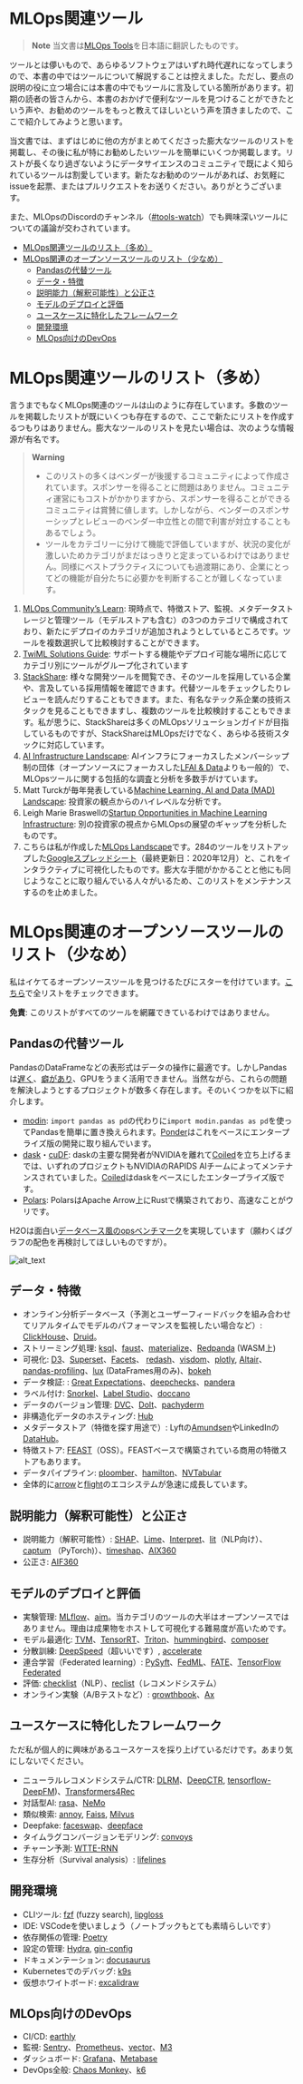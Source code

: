 # MLOps関連ツール

> **Note**
> 当文書は[MLOps Tools](https://github.com/chiphuyen/dmls-book/blob/main/mlops-tools.md)を日本語に翻訳したものです。

ツールとは儚いもので、あらゆるソフトウェアはいずれ時代遅れになってしまうので、本書の中ではツールについて解説することは控えました。ただし、要点の説明の役に立つ場合には本書の中でもツールに言及している箇所があります。初期の読者の皆さんから、本書のおかげで便利なツールを見つけることができたという声や、お勧めのツールをもっと教えてほしいという声を頂きましたので、ここで紹介してみようと思います。

当文書では、まずはじめに他の方がまとめてくださった膨大なツールのリストを掲載し、その後に私が特にお勧めしたいツールを簡単にいくつか掲載します。リストが長くなり過ぎないようにデータサイエンスのコミュニティで既によく知られているツールは割愛しています。新たなお勧めのツールがあれば、お気軽にissueを起票、またはプルリクエストをお送りください。ありがとうございます。

また、MLOpsのDiscordのチャンネル（[#tools-watch](https://discord.gg/Mw77HPrgjF)）でも興味深いツールについての議論が交わされています。

* [MLOps関連ツールのリスト（多め）](#MLOps関連ツールのリスト（多め）)
* [MLOps関連のオープンソースツールのリスト（少なめ）](#MLOps関連のオープンソースツールのリスト（少なめ）)
    * [Pandasの代替ツール](#Pandasの代替ツール)
    * [データ・特徴](#データ・特徴)
    * [説明能力（解釈可能性）と公正さ](#説明能力（解釈可能性）と公正さ)
    * [モデルのデプロイと評価](#モデルのデプロイと評価)
    * [ユースケースに特化したフレームワーク](#ユースケースに特化したフレームワーク)
    * [開発環境](#開発環境)
    * [MLOps向けのDevOps](#MLOps向けのDevOps)

# MLOps関連ツールのリスト（多め）

言うまでもなくMLOps関連のツールは山のように存在しています。多数のツールを掲載したリストが既にいくつも存在するので、ここで新たにリストを作成するつもりはありません。膨大なツールのリストを見たい場合は、次のような情報源が有名です。

> **Warning**
> * このリストの多くはベンダーが後援するコミュニティによって作成されています。スポンサーを得ることに問題はありません。コミュニティ運営にもコストがかかりますから、スポンサーを得ることができるコミュニティは賞賛に値します。しかしながら、ベンダーのスポンサーシップとレビューのベンダー中立性との間で利害が対立することもあるでしょう。
> * ツールをカテゴリーに分けて機能で評価していますが、状況の変化が激しいためカテゴリがまだはっきりと定まっているわけではありません。同様にベストプラクティスについても過渡期にあり、企業にとってどの機能が自分たちに必要かを判断することが難しくなっています。

1. [MLOps Community’s Learn](https://mlops.community/learn/): 現時点で、特徴ストア、監視、メタデータストレージと管理ツール（モデルストアも含む）の3つのカテゴリで構成されており、新たにデプロイのカテゴリが追加されようとしているところです。ツールを複数選択して比較検討することができます。
2. [TwiML Solutions Guide](https://twimlai.com/solutions/): サポートする機能やデプロイ可能な場所に応じてカテゴリ別にツールがグループ化されています
3. [StackShare](https://stackshare.io/): 様々な開発ツールを閲覧でき、そのツールを採用している企業や、言及している採用情報を確認できます。代替ツールをチェックしたりレビューを読んだりすることもできます。また、有名なテック系企業の技術スタックを見ることもできますし、複数のツールを比較検討することもできます。私が思うに、StackShareは多くのMLOpsソリューションガイドが目指しているものですが、StackShareはMLOpsだけでなく、あらゆる技術スタックに対応しています。
4. [AI Infrastructure Landscape](https://ai-infrastructure.org/ai-infrastructure-landscape/): AIインフラにフォーカスしたメンバーシップ制の団体（オープンソースにフォーカスした[LFAI & Data](https://lfaidata.foundation/)よりも一般的）で、MLOpsツールに関する包括的な調査と分析を多数手がけています。
5. Matt Turckが毎年発表している[Machine Learning, AI and Data (MAD) Landscape](https://mattturck.com/data2021/): 投資家の観点からのハイレベルな分析です。
6. Leigh Marie Braswellの[Startup Opportunities in Machine Learning Infrastructure](https://leighmariebraswell.substack.com/p/startup-opportunities-in-machine): 別の投資家の視点からMLOpsの展望のギャップを分析したものです。
7. こちらは私が作成した[MLOps Landscape](https://huyenchip.com/2020/12/30/mlops-v2.html)です。284のツールをリストアップした[Googleスプレッドシート](https://docs.google.com/spreadsheets/d/1i8BzE4puGQ3dmQueu4LQCcwaqrulgK1Vb-xeFwhy6gY/edit#gid=0)（最終更新日：2020年12月）と、これをインタラクティブに可視化したものです。膨大な手間がかかることと他にも同じようなことに取り組んでいる人々がいるため、このリストをメンテナンスするのを止めました。

# MLOps関連のオープンソースツールのリスト（少なめ）

私はイケてるオープンソースツールを見つけるたびにスターを付けています。[こちら](https://github.com/chiphuyen?tab=stars)で全リストをチェックできます。

**免責**: このリストがすべてのツールを網羅できているわけではありません。

## Pandasの代替ツール

PandasのDataFrameなどの表形式はデータの操作に最適です。しかしPandasは[遅く](https://stackoverflow.com/search?q=%5Bpandas%5D+slow)、[癖があり](https://github.com/chiphuyen/just-pandas-things)、GPUをうまく活用できません。当然ながら、これらの問題を解決しようとするプロジェクトが数多く存在します。そのいくつかを以下に紹介します。

* [modin](https://github.com/modin-project/modin): `import pandas as pd`の代わりに`import modin.pandas as pd`を使ってPandasを簡単に置き換えられます。[Ponder](https://ponder.io/)はこれをベースにエンタープライズ版の開発に取り組んでいます。
* [dask](https://github.com/dask/dask)・[cuDF](https://github.com/rapidsai/cudf): daskの主要な開発者がNVIDIAを離れて[Coiled](https://coiled.io/)を立ち上げるまでは、いずれのプロジェクトもNVIDIAのRAPIDS AIチームによってメンテナンスされていました。[Coiled](https://coiled.io/)はdaskをベースにしたエンタープライズ版です。
* [Polars](https://github.com/pola-rs/polars/): PolarsはApache Arrow上にRustで構築されており、高速なことがウリです。

H2Oは面白い[データベース風のopsベンチマーク](https://h2oai.github.io/db-benchmark/)を実現しています（願わくばグラフの配色を再検討してほしいものですが）。

![alt_text](assets/h2o.png "H2Oベンチマーク")

## データ・特徴

* オンライン分析データベース（予測とユーザーフィードバックを組み合わせてリアルタイムでモデルのパフォーマンスを監視したい場合など）: [ClickHouse](https://github.com/ClickHouse/ClickHouse)、[Druid](https://github.com/apache/druid)。
* ストリーミング処理: [ksql](https://github.com/confluentinc/ksql)、[faust](https://github.com/robinhood/faust)、[materialize](https://github.com/MaterializeInc/materialize)、[Redpanda](https://github.com/redpanda-data/redpanda) (WASM上)
* 可視化: [D3](https://github.com/d3/d3)、[Superset](https://github.com/apache/superset)、[Facets](https://github.com/PAIR-code/facets)、 [redash](https://github.com/getredash/redash)、[visdom](https://github.com/fossasia/visdom)、[plotly](https://github.com/plotly/plotly.py), [Altair](https://github.com/altair-viz/altair)、[pandas-profiling](https://github.com/ydataai/pandas-profiling)、[lux](https://github.com/lux-org/lux) (DataFrames用のみ)、[bokeh](https://github.com/bokeh/bokeh)
* データ検証: : [Great Expectations](https://github.com/great-expectations/great_expectations)、[deepchecks](https://github.com/deepchecks/deepchecks)、[pandera](https://github.com/pandera-dev/pandera)
* ラベル付け: [Snorkel](https://github.com/snorkel-team/snorkel)、[Label Studio](https://github.com/heartexlabs/label-studio)、[doccano](https://github.com/doccano/doccano)
* データのバージョン管理: [DVC](https://github.com/iterative/dvc)、[Dolt](https://github.com/dolthub/dolt)、[pachyderm](https://github.com/pachyderm/pachyderm)
* 非構造化データのホスティング: [Hub](https://github.com/activeloopai/Hub)
* メタデータストア（特徴を探す用途で）: Lyftの[Amundsen](https://github.com/amundsen-io/amundsen)やLinkedInの[DataHub](https://github.com/datahub-project/datahub)。
* 特徴ストア: [FEAST](https://github.com/feast-dev/feast)（OSS）。FEASTベースで構築されている商用の特徴ストアもあります。
* データパイプライン: [ploomber](https://github.com/ploomber/ploomber)、[hamilton](https://github.com/stitchfix/hamilton)、[NVTabular](https://github.com/NVIDIA-Merlin/NVTabular)
* 全体的に[arrow](https://github.com/apache/arrow)と[flight](https://arrow.apache.org/blog/2019/10/13/introducing-arrow-flight/)のエコシステムが急速に成長しています。

## 説明能力（解釈可能性）と公正さ

* 説明能力（解釈可能性）: [SHAP](https://github.com/slundberg/shap)、[Lime](https://github.com/marcotcr/lime)、[Interpret](https://github.com/interpretml/interpret)、[lit](https://github.com/PAIR-code/lit)（NLP向け）、[captum](https://github.com/pytorch/captum) （PyTorch)）、[timeshap](https://github.com/feedzai/timeshap)、[AIX360](https://github.com/Trusted-AI/AIX360)
* 公正さ: [AIF360](https://github.com/Trusted-AI/AIF360)

## モデルのデプロイと評価

* 実験管理: [MLflow](https://github.com/mlflow/mlflow)、[aim](https://github.com/aimhubio/aim)。当カテゴリのツールの大半はオープンソースではありません。理由は成果物をホストして可視化する難易度が高いためです。
* モデル最適化: [TVM](https://github.com/apache/tvm)、[TensorRT](https://developer.nvidia.com/tensorrt)、[Triton](https://github.com/openai/triton)、[hummingbird](https://github.com/microsoft/hummingbird)、[composer](https://github.com/mosaicml/composer)
* 分散訓練: [DeepSpeed](https://github.com/microsoft/DeepSpeed)（超いいです）, [accelerate](https://github.com/huggingface/accelerate)
* 連合学習（Federated learning）: [PySyft](https://github.com/OpenMined/PySyft)、[FedML](https://github.com/FedML-AI/FedML)、[FATE](https://github.com/FederatedAI/FATE)、[TensorFlow Federated](https://www.tensorflow.org/federated)
* 評価: [checklist](https://github.com/marcotcr/checklist)（NLP）、[reclist](https://github.com/jacopotagliabue/reclist)（レコメンドシステム）
* オンライン実験（A/Bテストなど）: [growthbook](https://github.com/growthbook/growthbook)、[Ax](https://github.com/facebook/Ax)


## ユースケースに特化したフレームワーク

ただ私が個人的に興味があるユースケースを採り上げているだけです。あまり気にしないでください。

* ニューラルレコメンドシステム/CTR: [DLRM](https://github.com/facebookresearch/dlrm)、[DeepCTR](https://github.com/shenweichen/DeepCTR), [tensorflow-DeepFM](https://github.com/ChenglongChen/tensorflow-DeepFM))、[Transformers4Rec](https://github.com/NVIDIA-Merlin/Transformers4Rec)
* 対話型AI: [rasa](https://github.com/RasaHQ/rasa)、[NeMo](https://github.com/NVIDIA/NeMo)
* 類似検索: [annoy](https://github.com/spotify/annoy), [Faiss](https://github.com/facebookresearch/faiss), [Milvus](https://github.com/milvus-io/milvus)
* Deepfake: [faceswap](https://github.com/deepfakes/faceswap)、[deepface](https://github.com/serengil/deepface)
* タイムラグコンバージョンモデリング: [convoys](https://github.com/better/convoys)
* チャーン予測: [WTTE-RNN](WTTE-RNN)
* 生存分析（Survival analysis）: [lifelines](https://github.com/CamDavidsonPilon/lifelines)

## 開発環境

* CLIツール: [fzf](https://github.com/junegunn/fzf) (fuzzy search), [lipgloss](https://github.com/charmbracelet/lipgloss)
* IDE: VSCodeを使いましょう（ノートブックもとても素晴らしいです）
* 依存関係の管理: [Poetry](https://github.com/python-poetry/poetry)
* 設定の管理: [Hydra](https://github.com/facebookresearch/hydra), [gin-config](https://github.com/google/gin-config)
* ドキュメンテーション: [docusaurus](https://github.com/facebook/docusaurus)
* Kubernetesでのデバッグ: [k9s](https://github.com/derailed/k9s)
* 仮想ホワイトボード: [excalidraw](https://github.com/excalidraw/excalidraw)


## MLOps向けのDevOps

* CI/CD: [earthly](https://github.com/earthly/earthly)
* 監視: [Sentry](https://github.com/getsentry/sentry)、[Prometheus](https://github.com/prometheus/prometheus)、[vector](https://github.com/vectordotdev/vector)、[M3](https://github.com/m3db/m3)
* ダッシュボード: [Grafana](https://github.com/grafana/grafana)、[Metabase](https://github.com/metabase/metabase)
* DevOps全般: [Chaos Monkey](https://github.com/Netflix/chaosmonkey)、[k6](https://github.com/grafana/k6)
